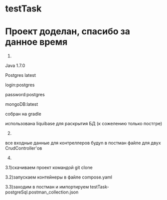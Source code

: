 # testTask
# Проект доделан, спасибо за данное время
1)

Java 1.7.0	

Postgres latest

login:postgres

password:postgres

mongoDB:latest

собран на gradle

использована liquibase для раскрытия БД (к сожелению только постгре)

2)
все входные данные для контреллеров будуn в постман файле для двух CrudController'ов

4)

3.1)скачиваем проект командой git clone 

3.2)запускаем контейнеры в файле compose.yaml 

3.3)заходим в постман и импортируем testTask-postgreSql.postman_collection.json
